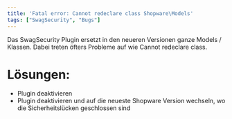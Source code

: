 ```yaml
---
title: 'Fatal error: Cannot redeclare class Shopware\Models'
tags: ["SwagSecurity", "Bugs"]
---
```


Das SwagSecurity Plugin ersetzt in den neueren Versionen ganze Models / Klassen.
Dabei treten öfters Probleme auf wie Cannot redeclare class.

# Lösungen:

- Plugin deaktivieren
- Plugin deaktivieren und auf die neueste Shopware Version wechseln, wo die Sicherheitslücken geschlossen sind

